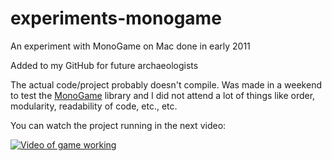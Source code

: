 # experiments-monogame
An experiment with MonoGame on Mac done in early 2011

Added to my GitHub for future archaeologists

The actual code/project probably doesn't compile. Was made in a weekend to test the [MonoGame](http://www.monogame.net/) library and I did not attend a lot of things like order, modularity, readability of code, etc., etc.

You can watch the project running in the next video:

[![Video of game working](https://img.youtube.com/vi/NzUZsaIIfCc/0.jpg)](https://www.youtube.com/watch?v=NzUZsaIIfCc)


